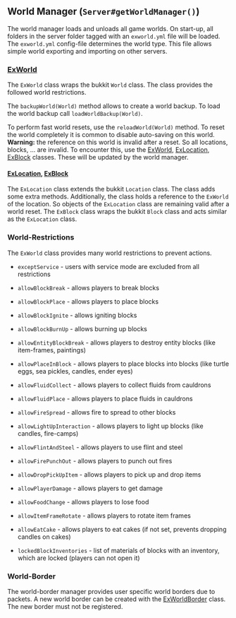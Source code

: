 ## World Manager (`Server#getWorldManager()`)

The world manager loads and unloads all game worlds. On start-up, all folders in the server folder tagged with
an `exworld.yml` file will be loaded. The `exworld.yml` config-file determines the world type. This file allows simple
world exporting and importing on other servers.

### [ExWorld]

The `ExWorld` class wraps the bukkit `World` class.
The class provides the followed world restrictions.

The `backupWorld(World)` method allows to create a world backup. To load the world backup call `loadWorldBackup(World)`.

To perform fast world resets, use the `reloadWorld(World)` method. To reset the world completely it is common to disable
auto-saving on this world.
**Warning:** the reference on this world is invalid after a reset. So all locations, blocks, ... are invalid. To
encounter this, use the [ExWorld], [ExLocation], [ExBlock] classes. These will be updated by the world manager.

#### [ExLocation], [ExBlock]

The `ExLocation` class extends the bukkit `Location` class. The class adds some extra methods. Additionally, the class
holds a reference to the `ExWorld` of the location. So objects of the `ExLocation` class are remaining valid after a
world reset.
The `ExBlock` class wraps the bukkit `Block` class and acts similar as the `ExLocation` class.

### World-Restrictions

The `ExWorld` class provides many world restrictions to prevent actions.

- `exceptService` - users with service mode are excluded from all restrictions
- `allowBlockBreak` - allows players to break blocks
- `allowBlockPlace` - allows players to place blocks
- `allowBlockIgnite` - allows igniting blocks
- `allowBlockBurnUp` - allows burning up blocks
- `allowEntityBlockBreak` - allows players to destroy entity blocks (like item-frames, paintings)
- `allowPlaceInBlock` - allows players to place blocks into blocks (like turtle eggs, sea pickles, candles, ender eyes)
- `allowFluidCollect` - allows players to collect fluids from cauldrons
- `allowFluidPlace` - allows players to place fluids in cauldrons
- `allowFireSpread` - allows fire to spread to other blocks
- `allowLightUpInteraction` - allows players to light up blocks (like candles, fire-camps)
- `allowFlintAndSteel` - allows players to use flint and steel
- `allowFirePunchOut` - allows players to punch out fires
- `allowDropPickUpItem` - allows players to pick up and drop items
- `allowPlayerDamage` - allows players to get damage
- `allowFoodChange` - allows players to lose food
- `allowItemFrameRotate` - allows players to rotate item frames
- `allowEatCake` - allows players to eat cakes (if not set, prevents dropping candles on cakes)


- `lockedBlockInventories` - list of materials of blocks with an inventory, which are locked (players can not open it)

### World-Border

The world-border manager provides user specific world borders due to packets. A new world border can be created with the
[ExWorldBorder] class. The new border must not be registered.


[ExWorld]: /src/main/java/de/timesnake/basic/bukkit/util/world/ExWorld.java

[ExLocation]: /src/main/java/de/timesnake/basic/bukkit/util/world/ExLocation.java

[ExBlock]: /src/main/java/de/timesnake/basic/bukkit/util/world/ExBlock.java

[ExWorldBorder]: /src/main/java/de/timesnake/basic/bukkit/util/world/ExWorldBorder.java
